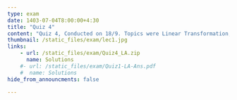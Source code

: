 ```yaml
---
type: exam
date: 1403-07-04T8:00:00+4:30
title: "Quiz 4"
content: "Quiz 4, Conducted on 18/9. Topics were Linear Transformation, Change Basis, Inverse, Determinant."
thumbnail: /static_files/exam/lec1.jpg
links: 
    - url: /static_files/exam/Quiz4_LA.zip
      name: Solutions
    #- url: /static_files/exam/Quiz1-LA-Ans.pdf
    #  name: Solutions  
hide_from_announcments: false

---
```


